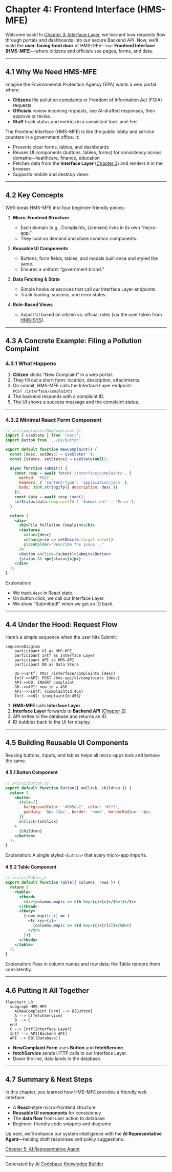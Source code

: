 # Chapter 4: Frontend Interface (HMS-MFE)

Welcome back! In [Chapter 3: Interface Layer](03_interface_layer_.md), we learned how requests flow through portals and dashboards into our secure Backend API. Now, we’ll build the **user-facing front door** of HMS-DEV—our **Frontend Interface (HMS-MFE)**—where citizens and officials see pages, forms, and data.

---

## 4.1 Why We Need HMS-MFE

Imagine the Environmental Protection Agency (EPA) wants a web portal where:

- **Citizens** file pollution complaints or Freedom of Information Act (FOIA) requests.
- **Officials** review incoming requests, see AI-drafted responses, then approve or revise.
- **Staff** track status and metrics in a consistent look-and-feel.

The Frontend Interface (HMS-MFE) is like the public lobby and service counters in a government office. It:

- Presents clear forms, tables, and dashboards  
- Reuses UI components (buttons, tables, forms) for consistency across domains—healthcare, finance, education  
- Fetches data from the **Interface Layer** ([Chapter 3](03_interface_layer_.md)) and renders it in the browser  
- Supports mobile and desktop views  

---

## 4.2 Key Concepts

We’ll break HMS-MFE into four beginner-friendly pieces:

1. **Micro-Frontend Structure**  
   - Each domain (e.g., Complaints, Licenses) lives in its own “micro-app.”  
   - They load on demand and share common components.

2. **Reusable UI Components**  
   - Buttons, form fields, tables, and modals built once and styled the same.  
   - Ensures a uniform “government brand.”

3. **Data Fetching & State**  
   - Simple hooks or services that call our Interface Layer endpoints.  
   - Track loading, success, and error states.

4. **Role-Based Views**  
   - Adjust UI based on citizen vs. official roles (via the user token from [HMS-SYS](01_core_system_platform__hms_sys__.md)).  

---

## 4.3 A Concrete Example: Filing a Pollution Complaint

### 4.3.1 What Happens

1. **Citizen** clicks “New Complaint” in a web portal.  
2. They fill out a short form: location, description, attachments.  
3. On submit, HMS-MFE calls the Interface Layer endpoint:  
   `POST /interface/complaints`  
4. The backend responds with a complaint ID.  
5. The UI shows a success message and the complaint status.

---

### 4.3.2 Minimal React Form Component

```jsx
// src/complaints/NewComplaint.js
import { useState } from 'react';
import Button from '../ui/Button';

export default function NewComplaint() {
  const [desc, setDesc] = useState('');
  const [status, setStatus] = useState(null);

  async function submit() {
    const resp = await fetch('/interface/complaints', {
      method: 'POST',
      headers: { 'Content-Type': 'application/json' },
      body: JSON.stringify({ description: desc })
    });
    const data = await resp.json();
    setStatus(data.complaintId ? 'Submitted!' : 'Error');
  }

  return (
    <div>
      <h2>File Pollution Complaint</h2>
      <textarea
        value={desc}
        onChange={e => setDesc(e.target.value)}
        placeholder="Describe the issue..."
      />
      <Button onClick={submit}>Submit</Button>
      {status && <p>{status}</p>}
    </div>
  );
}
```

Explanation:  
- We track `desc` in React state.  
- On button click, we call our Interface Layer.  
- We show “Submitted!” when we get an ID back.

---

## 4.4 Under the Hood: Request Flow

Here’s a simple sequence when the user hits Submit:

```mermaid
sequenceDiagram
    participant UI as HMS-MFE
    participant Intf as Interface Layer
    participant API as HMS-API
    participant DB as Data Store

    UI->>Intf: POST /interface/complaints {desc}
    Intf->>API: POST /hms-api/v1/complaints {desc}
    API->>DB: INSERT complaint
    DB-->>API: new_id = 456
    API-->>Intf: {complaintId:456}
    Intf-->>UI: {complaintId:456}
```

1. **HMS-MFE** calls **Interface Layer**.  
2. **Interface Layer** forwards to **Backend API** ([Chapter 2](02_backend_api__hms_api_hms_mkt__.md)).  
3. API writes to the database and returns an ID.  
4. ID bubbles back to the UI for display.

---

## 4.5 Building Reusable UI Components

Reusing buttons, inputs, and tables helps all micro-apps look and behave the same.

#### 4.5.1 Button Component

```jsx
// src/ui/Button.js
export default function Button({ onClick, children }) {
  return (
    <button
      style={{
        backgroundColor: '#005ea2', color: '#fff',
        padding: '8px 12px', border: 'none', borderRadius: '4px'
      }}
      onClick={onClick}
    >
      {children}
    </button>
  );
}
```

Explanation: A single styled `<button>` that every micro-app imports.

#### 4.5.2 Table Component

```jsx
// src/ui/Table.js
export default function Table({ columns, rows }) {
  return (
    <table>
      <thead>
        <tr>{columns.map(c => <th key={c}>{c}</th>)}</tr>
      </thead>
      <tbody>
        {rows.map((r,i) => (
          <tr key={i}>
            {columns.map(c => <td key={c}>{r[c]}</td>)}
          </tr>
        ))}
      </tbody>
    </table>
  );
}
```

Explanation: Pass in column names and row data; the Table renders them consistently.

---

## 4.6 Putting It All Together

```mermaid
flowchart LR
  subgraph HMS-MFE
    A[NewComplaint Form] --> B[Button]
    A --> C[fetchService]
    B --> C
  end
  C --> Intf[Interface Layer]
  Intf --> API[Backend API]
  API --> DB[(Database)]
```

- **NewComplaint Form** uses **Button** and **fetchService**.  
- **fetchService** sends HTTP calls to our Interface Layer.  
- Down the line, data lands in the database.

---

## 4.7 Summary & Next Steps

In this chapter, you learned how HMS-MFE provides a friendly web interface:

- A **React**-style micro-frontend structure  
- **Reusable UI components** for consistency  
- The **data flow** from user action to database  
- Beginner-friendly code snippets and diagrams  

Up next, we’ll enhance our system intelligence with the **AI Representative Agent**—helping draft responses and policy suggestions:

[Chapter 5: AI Representative Agent](05_ai_representative_agent_.md)

---

Generated by [AI Codebase Knowledge Builder](https://github.com/The-Pocket/Tutorial-Codebase-Knowledge)